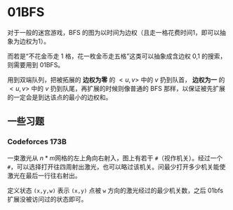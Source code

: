 # 01BFS

对于一般的迷宫游戏，BFS 的图为以时间为边权（且走一格花费时间1，即可以抽象为边权为1）。

而若是“不花金币走 1 格，花一枚金币走五格”这类可以抽象成含边权 0,1 的搜索，则需要用到 01BFS。

用到双端队列，把被拓展的 **边权为零** 的 $<u,v>$​​ ​中的 $v$​​ 扔到队首， **边权为一** 的 $<u,v>$​ ​​中的 $v$​​​ 扔到队尾，再扩展的时候则像普通的 BFS 那样，以保证被先扩展的一定会是到达该点的最小的边权和。

## 一些习题

### Codeforces 173B

一束激光从 $n*m$​ 网格的左上角向右射入，图上有若干 `#`（视作机关）。经过一个 `#`，可以选择打开往四周射出激光，也可以略过该机关。问最少打开多少机关能使激光在最后一行往右射出。

定义状态 `(x,y,w)` 表示 `(x,y)` 点被 `w` 方向的激光经过的最少机关数，之后 01bfs 扩展没被访问过的状态即可。

